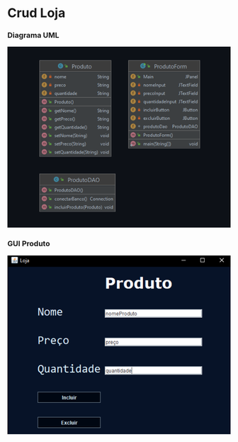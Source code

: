 # Crud Loja

### Diagrama UML

![DiagramaUML](/img/diagrama-classes.png?raw=true "DiagramaUML")

### GUI Produto

![GUIProduto](/img/gui-produto.png?raw=true "GUIProduto")


